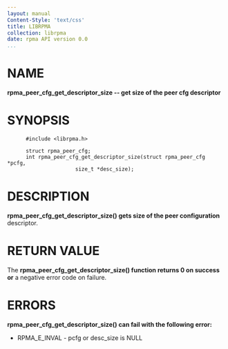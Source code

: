 ```yaml
---
layout: manual
Content-Style: 'text/css'
title: LIBRPMA
collection: librpma
date: rpma API version 0.0
...
```


[comment]: <> (SPDX-License-Identifier: BSD-3-Clause)
[comment]: <> (Copyright 2020, Intel Corporation)

NAME
====

**rpma\_peer\_cfg\_get\_descriptor\_size \-- get size of the peer cfg
descriptor**

SYNOPSIS
========

          #include <librpma.h>

          struct rpma_peer_cfg;
          int rpma_peer_cfg_get_descriptor_size(struct rpma_peer_cfg *pcfg,
                          size_t *desc_size);

DESCRIPTION
===========

**rpma\_peer\_cfg\_get\_descriptor\_size() gets size of the peer
configuration** descriptor.

RETURN VALUE
============

The **rpma\_peer\_cfg\_get\_descriptor\_size() function returns 0 on
success or** a negative error code on failure.

ERRORS
======

**rpma\_peer\_cfg\_get\_descriptor\_size() can fail with the following
error:**

-   RPMA\_E\_INVAL - pcfg or desc\_size is NULL
